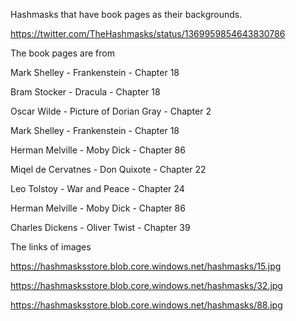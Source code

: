 Hashmasks that have book pages as their backgrounds.

https://twitter.com/TheHashmasks/status/1369959854643830786

The book pages are from

Mark Shelley - Frankenstein	- Chapter 18

Bram Stocker - Dracula - Chapter 18

Oscar Wilde - Picture of Dorian Gray - Chapter 2

Mark Shelley - Frankenstein - Chapter 18

Herman Melville - Moby Dick - Chapter 86

Miqel de Cervatnes - Don Quixote - Chapter 22

Leo Tolstoy - War and Peace - Chapter 24

Herman Melville - Moby Dick - Chapter 86

Charles Dickens	- Oliver Twist - Chapter 39

The links of images

https://hashmasksstore.blob.core.windows.net/hashmasks/15.jpg

https://hashmasksstore.blob.core.windows.net/hashmasks/32.jpg

https://hashmasksstore.blob.core.windows.net/hashmasks/88.jpg
